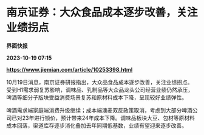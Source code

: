 # 南京证券：大众食品成本逐步改善，关注业绩拐点
**界面快报**

**2023-10-19 07:15**

**https://www.jiemian.com/article/10253398.html**

10月19日消息，南京证券研报指出，大众品食品成本逐步改善，关注业绩拐点。受到H1需求弱复苏影响，调味品、乳制品等大众品龙头公司经营业绩仍然承压，啤酒等细分子版块受益消费场景复苏和原材料成本下降，呈现较好业绩弹性。

啤酒需求端家庭端消费升级继续；成本端澳麦双反政策取消，考虑到大部分啤酒公司已对23年进行锁价，预计带来24年成本下降。调味品板块大豆、包材等原材料成本回落，渠道库存逐步消化叠加去年同期低基数，业绩有望迎来逐步改善。